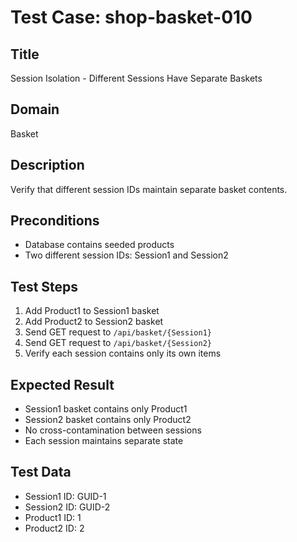 # Test Case: shop-basket-010

## Title
Session Isolation - Different Sessions Have Separate Baskets

## Domain
Basket

## Description
Verify that different session IDs maintain separate basket contents.

## Preconditions
- Database contains seeded products
- Two different session IDs: Session1 and Session2

## Test Steps
1. Add Product1 to Session1 basket
2. Add Product2 to Session2 basket
3. Send GET request to `/api/basket/{Session1}`
4. Send GET request to `/api/basket/{Session2}`
5. Verify each session contains only its own items

## Expected Result
- Session1 basket contains only Product1
- Session2 basket contains only Product2
- No cross-contamination between sessions
- Each session maintains separate state

## Test Data
- Session1 ID: GUID-1
- Session2 ID: GUID-2
- Product1 ID: 1
- Product2 ID: 2